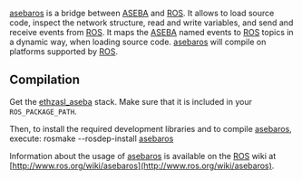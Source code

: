 [asebaros] is a bridge between [ASEBA] and [ROS].
It allows to load source code, inspect the network structure, read and write variables, and send and receive events from [ROS].
It maps the [ASEBA] named events to [ROS] topics in a dynamic way, when loading source code.
[asebaros] will compile on platforms supported by [ROS].

Compilation
-----------

Get the [ethzasl_aseba] stack.
Make sure that it is included in your `ROS_PACKAGE_PATH`.

Then, to install the required development libraries and to compile [asebaros], execute:
	rosmake --rosdep-install [asebaros]

Information about the usage of [asebaros] is available on the [ROS] wiki at [http://www.ros.org/wiki/asebaros](http://www.ros.org/wiki/asebaros).

[ASEBA]: http://mobots.epfl.ch/aseba.html
[ROS]: http://www.ros.org
[ethzasl_aseba]: http://www.ros.org/wiki/ethzasl_aseba
[asebaros]: http://www.ros.org/wiki/asebaros
